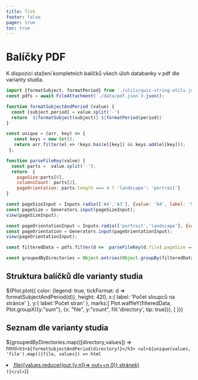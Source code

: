 ```yaml
---
title: Tisk
footer: false
pager: true
toc: true
---
```


# Balíčky PDF

K dispozici stažení kompletních balíčků všech úloh databanky v pdf dle varianty studia.

```js
import {formatSubject, formatPeriod} from './utils/quiz-string-utils.js';
const pdfs = await FileAttachment(`./data/pdf.json`).json();

function formatSubjectAndPeriod (value) {
  const [subject,period] = value.split('-')
  return `${formatSubject(subject)} ${formatPeriod(period)}`
}

const unique = (arr, key) => {
   const keys = new Set();
   return arr.filter(el => !keys.has(el[key]) && keys.add(el[key]));
 };

function parseFileKey(value) {
  const parts =  value.split('-');
  return  {
    pageSize:parts[0],
    columnsCount: parts[2],
    pageOrientation: parts.length === 4 ? 'landscape': 'portrait'}
}

const pageSizeInput = Inputs.radio(['A4','A3'], {value: 'A4', label: 'Velikost stránky'});
const pageSize = Generators.input(pageSizeInput);
view(pageSizeInput);

const pageOrientationInput = Inputs.radio(['portrait','landscape'], {value: 'portrait', label:"Orientace", format: d => d == "landscape" ? 'na šířku': 'na výšku'});
const pageOrientation = Generators.input(pageOrientationInput);
view(pageOrientationInput);
```

```js
const filteredData = pdfs.filter(d =>  parseFileKey(d.file).pageSize === pageSize && parseFileKey(d.file).pageOrientation === pageOrientation); //.sort((f,s) => parseCode(s.code).year - parseCode(f.code).year);

const groupedByDirectories = Object.entries(Object.groupBy(filteredData, ({directory}) => directory))
```
## Struktura balíčků dle varianty studia
 ${Plot.plot({
    color: {legend: true, tickFormat: d => formatSubjectAndPeriod(d)},
    height: 420,
    x:{ label: 'Počet sloupců na stránce' },
    y:{ label:'Počet stran' },
    marks:[
      Plot.waffleY(filteredData, Plot.groupX({y:"sum"}, {x: "file", y:"count", fill:'directory', tip: true})),
    ]
   })}

## Seznam dle varianty studia


${groupedByDirectories.map(([directory,values]) => html`<h3>${formatSubjectAndPeriod(directory)}</h3> <ul>${unique(values, 'file').map(({file, values}) => html`<li><a href="./assets/pdf/${directory}/${file}.pdf"><i class="fa-solid fa-file-pdf"></i> ${file} (${values.reduce((out,[v,n])=> out+=n,0)} stránek)</a></li>`)}</ul>`)}
